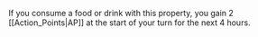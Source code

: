 If you consume a food or drink with this property, you gain 2 [[Action_Points|AP]] at the start of your turn for the next 4 hours.